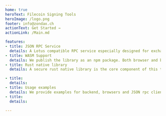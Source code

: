 ```yaml
---
home: true
heroText: Filecoin Signing Tools
heroImage: /logo.png
footer: info@zondax.ch
actionText: Get Started →
actionLink: /Main.md

features:
- title: JSON RPC Service 
  details: A Lotus compatible RPC service especially designed for exchange related use cases.
- title: WASM Support
  details: We publish the library as an npm package. Both browser and backend use are supported. 
- title: Rust native library
  details: A secure rust native library is the core component of this tool ecosystem. 

- title: 
  details: 
- title: Usage examples
  details: We provide examples for backend, browsers and JSON rpc clients
- title: 
  details: 

---
```

